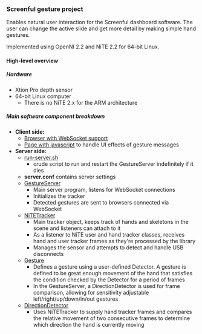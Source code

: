 ### Screenful gesture project

Enables natural user interaction for the Screenful dashboard software. The user can change the active slide and get more detail by making simple hand gestures.

Implemented using OpenNI 2.2 and NiTE 2.2 for 64-bit Linux.

#### High-level overview

##### Hardware

- Xtion Pro depth sensor
- 64-bit Linux computer
    - There is no NiTE 2.x for the ARM architecture

##### Main software component breakdown

- **Client side:**
    - [Browser with WebSocket support](http://caniuse.com/websockets)
    - [Page with javascript](https://github.com/Screenful/screenful-gestures/blob/master/server/Screenful-GestureServer/html/screenful-ui-test.html#L93-L116) to handle UI effects of gesture messages
- **Server side:**
    - [run-server.sh](https://github.com/Screenful/screenful-gestures/blob/master/server/run-server.sh)
        - crude script to run and restart the GestureServer indefinitely if it dies
	- **server.conf** contains server settings
    - [GestureServer](https://github.com/Screenful/screenful-gestures/blob/master/server/Screenful-GestureServer/src/screenful/server/GestureServer.java#L33-L63)
        - Main server program, listens for WebSocket connections
        - Initializes the tracker
        - Detected gestures are sent to browsers connected via WebSocket
    - [NiTETracker](https://github.com/Screenful/screenful-gestures/blob/master/server/Screenful-GestureServer/src/screenful/basic/NiTETracker.java)
        - Main tracker object, keeps track of hands and skeletons in the scene and listeners can attach to it
        - As a listener to NiTE user and hand tracker classes, receives hand and user tracker frames as they're processed by the library
        - Manages the sensor and attempts to detect and handle USB disconnects
    - [Gesture](https://github.com/Screenful/screenful-gestures/blob/master/server/Screenful-GestureServer/src/screenful/gestures/Gesture.java)
        - Defines a gesture using a user-defined Detector. A gesture is defined to be great enough movement of the hand that satisfies the condition checked by the Detector for a period of frames
        - In the GestureServer, a DirectionDetector is used for frame comparison, allowing for sensitivity adjustable left/right/up/down/in/out gestures
    - [DirectionDetector](https://github.com/Screenful/screenful-gestures/blob/master/server/Screenful-GestureServer/src/screenful/gestures/detectors/DirectionDetector.java)
        - Uses NiTETracker to supply hand tracker frames and compares the relative movement of two consecutive frames to determine which direction the hand is currently moving

